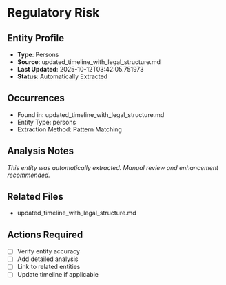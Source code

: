 # Regulatory Risk

## Entity Profile
- **Type**: Persons
- **Source**: updated_timeline_with_legal_structure.md
- **Last Updated**: 2025-10-12T03:42:05.751973
- **Status**: Automatically Extracted

## Occurrences
- Found in: updated_timeline_with_legal_structure.md
- Entity Type: persons
- Extraction Method: Pattern Matching

## Analysis Notes
*This entity was automatically extracted. Manual review and enhancement recommended.*

## Related Files
- updated_timeline_with_legal_structure.md

## Actions Required
- [ ] Verify entity accuracy
- [ ] Add detailed analysis
- [ ] Link to related entities
- [ ] Update timeline if applicable

